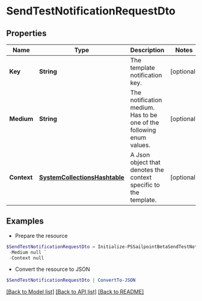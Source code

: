 # SendTestNotificationRequestDto
## Properties

Name | Type | Description | Notes
------------ | ------------- | ------------- | -------------
**Key** | **String** | The template notification key. | [optional] 
**Medium** | **String** | The notification medium. Has to be one of the following enum values. | [optional] 
**Context** | [**SystemCollectionsHashtable**](.md) | A Json object that denotes the context specific to the template. | [optional] 

## Examples

- Prepare the resource
```powershell
$SendTestNotificationRequestDto = Initialize-PSSailpointBetaSendTestNotificationRequestDto  -Key cloud_manual_work_item_summary `
 -Medium null `
 -Context null
```

- Convert the resource to JSON
```powershell
$SendTestNotificationRequestDto | ConvertTo-JSON
```

[[Back to Model list]](../README.md#documentation-for-models) [[Back to API list]](../README.md#documentation-for-api-endpoints) [[Back to README]](../README.md)

